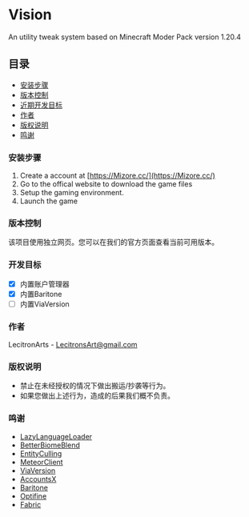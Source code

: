 # Vision

An utility tweak system based on Minecraft Moder Pack version 1.20.4

## 目录

- [安装步骤](#安装步骤)
- [版本控制](#版本控制)
- [近期开发目标](#开发目标)
- [作者](#作者)
- [版权说明](#版权说明)
- [鸣谢](#鸣谢)

### **安装步骤**

1. Create a account at [https://Mizore.cc/](https://Mizore.cc/)
2. Go to the offical website to download the game files
3. Setup the gaming environment.
4. Launch the game

### 版本控制

该项目使用独立网页。您可以在我们的官方页面查看当前可用版本。

### 开发目标

- [x] 内置账户管理器
- [x] 内置Baritone
- [ ] 内置ViaVersion

### 作者

LecitronArts - LecitronsArt@gmail.com

### 版权说明

- 禁止在未经授权的情况下做出搬运/抄袭等行为。
- 如果您做出上述行为，造成的后果我们概不负责。

### 鸣谢

- [LazyLanguageLoader](https://github.com/ChachyDev/lazy-language-loader)
- [BetterBiomeBlend](https://github.com/UntitledModGroup/better-biome-blend-reblend)
- [EntityCulling](https://github.com/tr7zw/EntityCulling)
- [MeteorClient](https://meteorclient.com)
- [ViaVersion](https://github.com/ViaVersion)
- [AccountsX](https://github.com/burningtnt/AccountsX)
- [Baritone](https://github.com/cabaletta/baritone)
- [Optifine](https://optifine.net/)
- [Fabric](https://fabricmc.net/)









